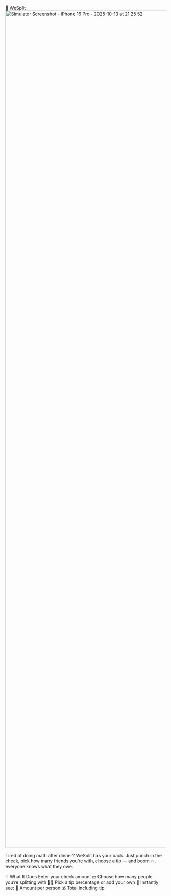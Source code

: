 🍕 WeSplit
<img width="1206" height="2622" alt="Simulator Screenshot - iPhone 16 Pro - 2025-10-13 at 21 25 52" src="https://github.com/user-attachments/assets/6d6dd89f-0f6d-43b1-8451-cf5eae197092" />

Tired of doing math after dinner?
WeSplit has your back. Just punch in the check, pick how many friends you’re with, choose a tip — and boom 💥, everyone knows what they owe.

💡 What It Does
Enter your check amount 💵
Choose how many people you’re splitting with 👯‍♀️
Pick a tip percentage or add your own 🧮
Instantly see:
💸 Amount per person
💰 Total including tip
